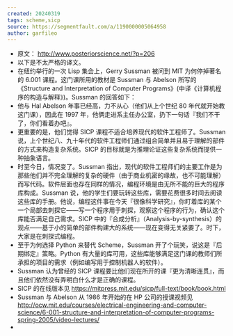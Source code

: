 ```yaml
---
created: 20240319
tags: scheme,sicp
source: https://segmentfault.com/a/1190000005064958
author: garfileo
---
```

- 原文： http://www.posteriorscience.net/?p=206
- 以下是不太严格的译文。
- 在纽约举行的一次 Lisp 集会上，Gerry Sussman 被问到 MIT 为何停掉著名的 6.001 课程。这门课所用的教材是 Sussman 与 Abelson 所写的《Structure and Interpretation of Computer Programs》(中译《计算机程序的构造与解释》)。Sussman 的回答如下：
- 他与 Hal Abelson 年事已经高，力不从心（他们从上个世纪 80 年代就开始教这门课），因此在 1997 年，他俩走进系主任办公室，扔下一句话『我们不干了，你们看着办吧』。
- 更重要的是，他们觉得 SICP 课程不适合培养现代的软件工程师了。Sussman 说，上个世纪八、九十年代的软件工程师们通过组合简单并且易于理解的部件的方式来构造复杂系统。SICP 的目标就是为推理论证这些复杂系统而提供一种抽象语言。
- 时至今日，情况变了。Sussman 指出，现代的软件工程师们的主要工作是为那些他们并不完全理解的复杂的硬件（由于商业机密的缘故，也不可能理解）而写代码。软件层面也存在同样的情况，编程环境是由无所不能的巨大的程序库构成。Sussman 说，他的学生们要玩转这些库，需要花费很多时间去阅读这些库的手册。他说，编程这件事在今天『很像科学研究』，你盯着库的某个一个局部去刺探它——写一个程序用于刺探，观察这个程序的行为，确认这个库能否满足自己需求。SICP 中的『合成分析』（Analysis-by-synthesis）的观点——基于小的简单的部件构建大的系统——现在变得无关紧要了。时下，大家是在刺探式编程。
- 至于为何选择 Python 来替代 Scheme，Sussman 开了个玩笑，说这是『后期绑定』策略。Python 有大量的库可用，这些库能够满足这门课的教师们所承担的项目的需求（例如编写用于控制机器人的软件）。
- Sussman 认为曾经的 SICP 课程要比他们现在所开的课『更为清晰连贯』，而且他们依然没有弄明白什么才是正确的课程。
- SICP 的在线版本见 https://mitpress.mit.edu/sicp/full-text/book/book.html
- Sussman 与 Abelson 从 1986 年开始的在 HP 公司的授课视频见 http://ocw.mit.edu/courses/electrical-engineering-and-computer-science/6-001-structure-and-interpretation-of-computer-programs-spring-2005/video-lectures/
-